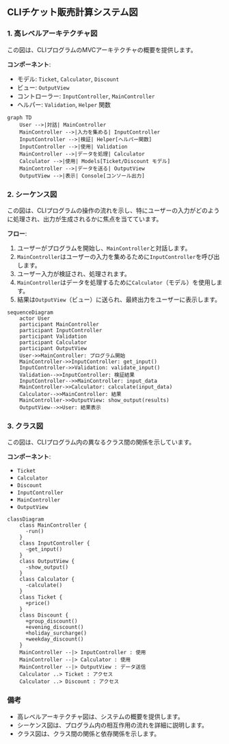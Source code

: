 
## CLIチケット販売計算システム図

### 1. 高レベルアーキテクチャ図

この図は、CLIプログラムのMVCアーキテクチャの概要を提供します。

**コンポーネント**:
- モデル: `Ticket`, `Calculator`, `Discount`
- ビュー: `OutputView`
- コントローラー: `InputController`, `MainController`
- ヘルパー: `Validation`, `Helper` 関数

```mermaid
graph TD
    User -->|対話| MainController
    MainController -->|入力を集める| InputController
    InputController -->|検証| Helper[ヘルパー関数]
    InputController -->|使用| Validation
    MainController -->|データを処理| Calculator
    Calculator -->|使用| Models[Ticket/Discount モデル]
    MainController -->|データを送る| OutputView
    OutputView -->|表示| Console[コンソール出力]
```

### 2. シーケンス図

この図は、CLIプログラムの操作の流れを示し、特にユーザーの入力がどのように処理され、出力が生成されるかに焦点を当てています。

**フロー**:
1. ユーザーがプログラムを開始し、`MainController`と対話します。
2. `MainController`はユーザーの入力を集めるために`InputController`を呼び出します。
3. ユーザー入力が検証され、処理されます。
4. `MainController`はデータを処理するために`Calculator`（モデル）を使用します。
5. 結果は`OutputView`（ビュー）に送られ、最終出力をユーザーに表示します。

```mermaid
sequenceDiagram
    actor User
    participant MainController
    participant InputController
    participant Validation
    participant Calculator
    participant OutputView
    User->>MainController: プログラム開始
    MainController->>InputController: get_input()
    InputController->>Validation: validate_input()
    Validation-->>InputController: 検証結果
    InputController-->>MainController: input_data
    MainController->>Calculator: calculate(input_data)
    Calculator-->>MainController: 結果
    MainController->>OutputView: show_output(results)
    OutputView-->>User: 結果表示
```

### 3. クラス図

この図は、CLIプログラム内の異なるクラス間の関係を示しています。

**コンポーネント**:
- `Ticket`
- `Calculator`
- `Discount`
- `InputController`
- `MainController`
- `OutputView`

```mermaid
classDiagram
    class MainController {
      -run()
    }
    class InputController {
      -get_input()
    }
    class OutputView {
      -show_output()
    }
    class Calculator {
      -calculate()
    }
    class Ticket {
      +price()
    }
    class Discount {
      +group_discount()
      +evening_discount()
      +holiday_surcharge()
      +weekday_discount()
    }
    MainController --|> InputController : 使用
    MainController --|> Calculator : 使用
    MainController --|> OutputView : データ送信
    Calculator ..> Ticket : アクセス
    Calculator ..> Discount : アクセス
```

### 備考

- 高レベルアーキテクチャ図は、システムの概要を提供します。
- シーケンス図は、プログラム内の相互作用の流れを詳細に説明します。
- クラス図は、クラス間の関係と依存関係を示します。
